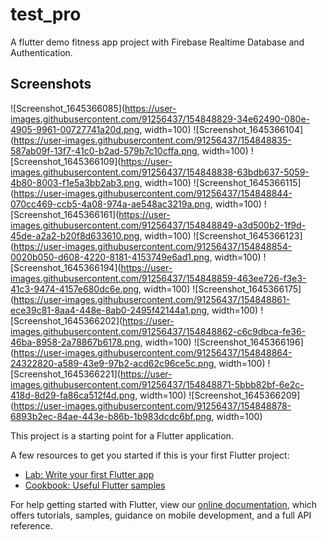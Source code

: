 # test_pro

A flutter demo fitness app project with Firebase Realtime Database and Authentication. 

## Screenshots

![Screenshot_1645366085](https://user-images.githubusercontent.com/91256437/154848829-34e62490-080e-4905-9961-00727741a20d.png, width=100)
![Screenshot_1645366104](https://user-images.githubusercontent.com/91256437/154848835-587ab09f-13f7-41c0-b2ad-579b7c10cffa.png, width=100)
![Screenshot_1645366109](https://user-images.githubusercontent.com/91256437/154848838-63bdb637-5059-4b80-8003-f1e5a3bb2ab3.png, width=100)
![Screenshot_1645366115](https://user-images.githubusercontent.com/91256437/154848844-070cc469-ccb5-4a08-974a-ae548ac3219a.png, width=100)
![Screenshot_1645366161](https://user-images.githubusercontent.com/91256437/154848849-a3d500b2-1f9d-45de-a2a2-b20f8d633610.png, width=100)
![Screenshot_1645366123](https://user-images.githubusercontent.com/91256437/154848854-0020b050-d608-4220-8181-4153749e6ad1.png, width=100)
![Screenshot_1645366194](https://user-images.githubusercontent.com/91256437/154848859-463ee726-f3e3-41c3-9474-4157e680dc6e.png, width=100)
![Screenshot_1645366175](https://user-images.githubusercontent.com/91256437/154848861-ece39c81-8aa4-448e-8ab0-2495f42144a1.png, width=100)
![Screenshot_1645366202](https://user-images.githubusercontent.com/91256437/154848862-c6c9dbca-fe36-46ba-8958-2a78867b6178.png, width=100)
![Screenshot_1645366196](https://user-images.githubusercontent.com/91256437/154848864-24322820-a589-43e9-97b2-acd62c96ce5c.png, width=100)
![Screenshot_1645366221](https://user-images.githubusercontent.com/91256437/154848871-5bbb82bf-6e2c-418d-8d29-fa86ca512f4d.png, width=100)
![Screenshot_1645366209](https://user-images.githubusercontent.com/91256437/154848878-6893b2ec-84ae-443e-b86b-1b983dcdc6bf.png, width=100)




This project is a starting point for a Flutter application.

A few resources to get you started if this is your first Flutter project:

- [Lab: Write your first Flutter app](https://flutter.dev/docs/get-started/codelab)
- [Cookbook: Useful Flutter samples](https://flutter.dev/docs/cookbook)

For help getting started with Flutter, view our
[online documentation](https://flutter.dev/docs), which offers tutorials,
samples, guidance on mobile development, and a full API reference.
